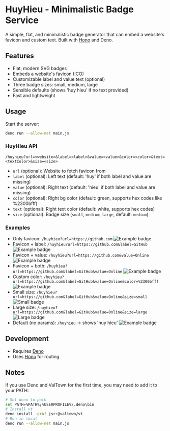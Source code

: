 # HuyHieu - Minimalistic Badge Service

A simple, flat, and minimalistic badge generator that can embed a website's favicon and custom text. Built with [Hono](https://hono.dev/) and Deno.

## Features
- Flat, modern SVG badges
- Embeds a website's favicon (ICO)
- Customizable label and value text (optional)
- Three badge sizes: small, medium, large
- Sensible defaults (shows 'huy hieu' if no text provided)
- Fast and lightweight

## Usage
Start the server:
```sh
deno run --allow-net main.js
```

### HuyHieu API
```
/huyhieu?url=<website>&label=<label>&value=<value>&color=<color>&text=<textColor>&size=<size>
```
- `url` (optional): Website to fetch favicon from
- `label` (optional): Left text (default: 'huy' if both label and value are missing)
- `value` (optional): Right text (default: 'hieu' if both label and value are missing)
- `color` (optional): Right bg color (default: green, supports hex codes like %2300bfff)
- `text` (optional): Right text color (default: white, supports hex codes)
- `size` (optional): Badge size (`small`, `medium`, `large`, default: `medium`)

### Examples
- Only favicon: `/huyhieu?url=https://github.com` ![Example badge](https://huyhieu.val.run/huyhieu?url=https://github.com)
- Favicon + label: `/huyhieu?url=https://github.com&label=GitHub` ![Example badge](https://huyhieu.val.run/huyhieu?url=https://github.com&label=GitHub)
- Favicon + value: `/huyhieu?url=https://github.com&value=Online` ![Example badge](https://huyhieu.val.run/huyhieu?url=https://github.com&value=Online)
- Favicon + both: `/huyhieu?url=https://github.com&label=GitHub&value=Online` ![Example badge](https://huyhieu.val.run/huyhieu?url=https://github.com&label=GitHub&value=Online)
- Custom color: `/huyhieu?url=https://github.com&label=GitHub&value=Online&color=%2300bfff` ![Example badge](https://huyhieu.val.run/huyhieu?url=https://github.com&label=GitHub&value=Online&color=%2300bfff)
- Small size: `/huyhieu?url=https://github.com&label=GitHub&value=Online&size=small` ![Small badge](https://huyhieu.val.run/huyhieu?url=https://github.com&label=GitHub&value=Online&size=small)
- Large size: `/huyhieu?url=https://github.com&label=GitHub&value=Online&size=large` ![Large badge](https://huyhieu.val.run/huyhieu?url=https://github.com&label=GitHub&value=Online&size=large)
- Default (no params): `/huyhieu` → shows 'huy hieu' ![Example badge](https://huyhieu.val.run/huyhieu)

## Development
- Requires [Deno](https://deno.com/)
- Uses [Hono](https://hono.dev/) for routing

## Notes
If you use Deno and ValTown for the first time, you may need to add it to your PATH:
```sh
# Set deno to path
set PATH=%PATH%;%USERPROFILE%\.deno\bin
# Install vt
deno install -grAf jsr:@valtown/vt
# Run in local
deno run --allow-net main.js
```
